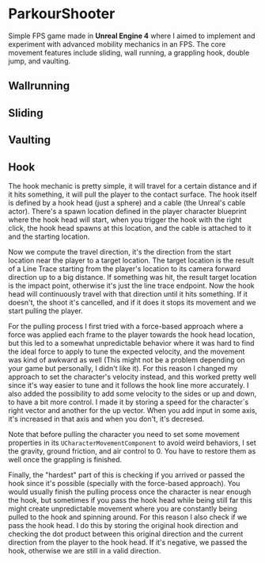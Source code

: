 # ParkourShooter
Simple FPS game made in **Unreal Engine 4** where I aimed to implement and experiment with advanced mobility mechanics in an FPS. The core movement features include sliding, wall running, a grappling hook, double jump, and vaulting. 

## Wallrunning

## Sliding

## Vaulting

## Hook
The hook mechanic is pretty simple, it will travel for a certain distance and if it hits something, it will pull the player to the contact surface. The hook itself is defined by a hook head (just a sphere) and a cable (the Unreal's cable actor). There's a spawn location defined in the player character blueprint where the hook head will start, when you trigger the hook with the right click, the hook head spawns at this location, and the cable is attached to it and the starting location. 

Now we compute the travel direction, it's the direction from the start location near the player to a target location. The target location is the result of a Line Trace starting from the player's location to its camera forward direction up to a big distance. If something was hit, the result target location is the impact point, otherwise it's just the line trace endpoint. Now the hook head will continuously travel with that direction until it hits something. If it doesn't, the shoot it's cancelled, and if it does it stops its movement and we start pulling the player.

For the pulling process I first tried with a force-based approach where a force was applied each frame to the player towards the hook head location, but this led to a somewhat unpredictable behavior where it was hard to find the ideal force to apply to tune the expected velocity, and the movement was kind of awkward as well (This might not be a problem depending on your game but personally, I didn't like it). For this reason I changed my approach to set the character's velocity instead, and this worked pretty well since it's way easier to tune and it follows the hook line more accurately. I also added the possibility to add some velocity to the sides or up and down, to have a bit more control. I made it by storing a speed for the character´s right vector and another for the up vector. When you add input in some axis, it's increased in that axis and when you don't, it's decresed. 

Note that before pulling the character you need to set some movement properties in its `UCharacterMovementComponent` to avoid weird behaviors, I set the gravity, ground friction, and air control to 0. You have to restore them as well once the grappling is finished.

Finally, the "hardest" part of this is checking if you arrived or passed the hook since it's possible (specially with the force-based approach). You would usually finish the pulling process once the character is near enough the hook, but sometimes if you pass the hook head while being still far this might create unpredictable movement where you are constantly being pulled to the hook and spinning around. For this reason I also check if we pass the hook head. I do this by storing the original hook direction and checking the dot product between this original direction and the current direction from the player to the hook head. If it's negative, we passed the hook, otherwise we are still in a valid direction.
